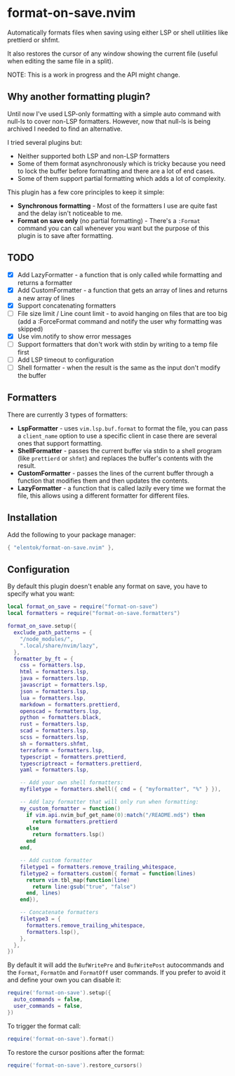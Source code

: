 # format-on-save.nvim

Automatically formats files when saving using either LSP or shell utilities like prettierd or shfmt.

It also restores the cursor of any window showing the current file (useful when
editing the same file in a split).

NOTE: This is a work in progress and the API might change.

## Why another formatting plugin?

Until now I've used LSP-only formatting with a simple auto command with null-ls
to cover non-LSP formatters. However, now that null-ls is being archived I
needed to find an alternative.

I tried several plugins but:

- Neither supported both LSP and non-LSP formatters
- Some of them format asynchronously which is tricky because you need to lock
  the buffer before formatting and there are a lot of end cases.
- Some of them support partial formatting which adds a lot of complexity.

This plugin has a few core principles to keep it simple:

- **Synchronous formatting** - Most of the formatters I use are quite fast and
  the delay isn't noticeable to me.
- **Format on save only** (no partial formatting) - There's a `:Format` command
  you can call whenever you want but the purpose of this plugin is to save after
  formatting.

## TODO

- [x] Add LazyFormatter - a function that is only called while formatting and
      returns a formatter
- [x] Add CustomFormatter - a function that gets an array of lines and returns
      a new array of lines
- [x] Support concatenating formatters
- [ ] File size limit / Line count limit - to avoid hanging on files that are
      too big (add a :ForceFormat command and notify the user why formatting was
      skipped)
- [x] Use vim.notify to show error messages
- [ ] Support formatters that don't work with stdin by writing to a temp file
      first
- [ ] Add LSP timeout to configuration
- [ ] Shell formatter - when the result is the same as the input don't modify
      the buffer

## Formatters

There are currently 3 types of formatters:

- **LspFormatter** - uses `vim.lsp.buf.format` to format the file, you can pass
  a `client_name` option to use a specific client in case there are several ones
  that support formatting.
- **ShellFormatter** - passes the current buffer via stdin to a shell program (like `prettierd`
  or `shfmt`) and replaces the buffer's contents with the result.
- **CustomFormatter** - passes the lines of the current buffer through a
  function that modifies them and then updates the contents.
- **LazyFormatter** - a function that is called lazily every time we format the
  file, this allows using a different formatter for different files.

## Installation

Add the following to your package manager:

```lua
{ "elentok/format-on-save.nvim" },
```

## Configuration

By default this plugin doesn't enable any format on save, you have to specify
what you want:

```lua
local format_on_save = require("format-on-save")
local formatters = require("format-on-save.formatters")

format_on_save.setup({
  exclude_path_patterns = {
    "/node_modules/",
    ".local/share/nvim/lazy",
  },
  formatter_by_ft = {
    css = formatters.lsp,
    html = formatters.lsp,
    java = formatters.lsp,
    javascript = formatters.lsp,
    json = formatters.lsp,
    lua = formatters.lsp,
    markdown = formatters.prettierd,
    openscad = formatters.lsp,
    python = formatters.black,
    rust = formatters.lsp,
    scad = formatters.lsp,
    scss = formatters.lsp,
    sh = formatters.shfmt,
    terraform = formatters.lsp,
    typescript = formatters.prettierd,
    typescriptreact = formatters.prettierd,
    yaml = formatters.lsp,

    -- Add your own shell formatters:
    myfiletype = formatters.shell({ cmd = { "myformatter", "%" } }),

    -- Add lazy formatter that will only run when formatting:
    my_custom_formatter = function()
      if vim.api.nvim_buf_get_name(0):match("/README.md$") then
        return formatters.prettierd
      else
        return formatters.lsp()
      end
    end,

    -- Add custom formatter
    filetype1 = formatters.remove_trailing_whitespace,
    filetype2 = formatters.custom({ format = function(lines)
      return vim.tbl_map(function(line)
        return line:gsub("true", "false")
      end, lines)
    end}),

    -- Concatenate formatters
    filetype3 = {
      formatters.remove_trailing_whitespace,
      formatters.lsp(),
    },
  },
})
```

By default it will add the `BufWritePre` and `BufWritePost` autocommands and the `Format`,
`FormatOn` and `FormatOff` user commands. If you prefer to avoid it and define
your own you can disable it:

```lua
require('format-on-save').setup({
  auto_commands = false,
  user_commands = false,
})
```

To trigger the format call:

```lua
require('format-on-save').format()
```

To restore the cursor positions after the format:

```lua
require('format-on-save').restore_cursors()
```
